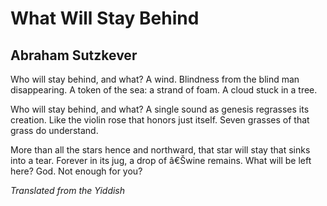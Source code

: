 # What Will Stay Behind
## Abraham Sutzkever
Who will stay behind, and what? A wind.
Blindness from the blind man disappearing.
A token of the sea: a strand of foam.
A cloud stuck in a tree.

Who will stay behind, and what? A single sound
as genesis regrasses its creation.
Like the violin rose that honors just itself.
Seven grasses of that grass do understand.

More than all the stars hence and northward,
that star will stay that sinks into a tear.
Forever in its jug, a drop of â€Šwine remains.
What will be left here? God. Not enough for you?


_Translated from the Yiddish_